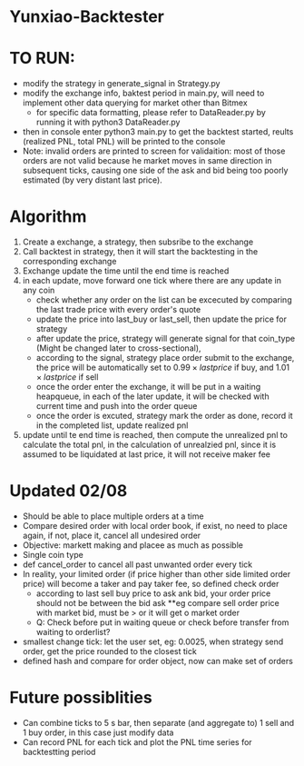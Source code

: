 # Yunxiao-Backtester

# TO RUN: 
- modify the strategy in generate_signal in Strategy.py 
- modify the exchange info, baktest period in main.py, will need to implement other data querying for market other than Bitmex
  - for specific data formatting, please refer to DataReader.py by running it with python3 DataReader.py
- then in console enter python3 main.py to get the backtest started, reults (realized PNL, total PNL) will be printed to the console
- Note: invalid orders are printed to screen for validaition: most of those orders are not valid because he market moves in same direction in subsequent ticks, causing one side of the ask and bid being too poorly estimated (by very distant last price).

# Algorithm
1. Create a exchange, a strategy, then subsribe to the exchange
2. Call backtest in strategy, then it will start the backtesting in the corresponding exchange
3. Exchange update the time until the end time is reached
4. in each update, move forward one tick where there are any update in any coin
    - check whether any order on the list can be excecuted by comparing the last trade price with every order's quote
    - update the price into last_buy or last_sell, then update the price for strategy
    - after update the price, strategy will generate signal for that coin_type (Might be changed later to cross-sectional), 
    - according to the signal, strategy place order submit to the exchange, the price will be automatically set to $0.99 \times last price$ if buy, and $1.01 \times last price$ if sell
    - once the order enter the exchange, it will be put in a waiting heapqueue, in each of the later update, it will be checked with current time and push into the order queue
    - once the order is excuted, strategy mark the order as done, record it in the completed list, update realized pnl
5. update until te end time is reached, then compute the unrealized pnl to calculate the total pnl, in the calculation of unrealzied pnl, since it is assumed to be liquidated at last price, it will not receive maker fee


# Updated 02/08
- Should be able to place multiple orders at a time
- Compare desired order with local order book, if exist, no need to place again, if not, place it, cancel all undesired order
- Objective: markett making and placee as much as possible
- Single coin type        
- def cancel_order to cancel all past unwanted order every tick
- In reality, your limited order (if price higher than other side limited order price) will become a taker and pay taker fee, so defined check order
    - according to last sell buy price to ask ank bid, your order price should not be between the bid ask
        **eg compare sell order price with market bid, must be > or it will get o market order
    - Q: Check before put in waiting queue or check before transfer from waiting to orderlist?
- smallest change tick: let the user set, eg: 0.0025, when strategy send order, get the price rounded to the closest tick
- defined hash and compare for order object, now can make set of orders

# Future possiblities
- Can combine ticks to 5 s bar, then separate (and aggregate to) 1 sell and 1 buy order, in this case just modify data
- Can record PNL for each tick and plot the PNL time series for backtestting period
